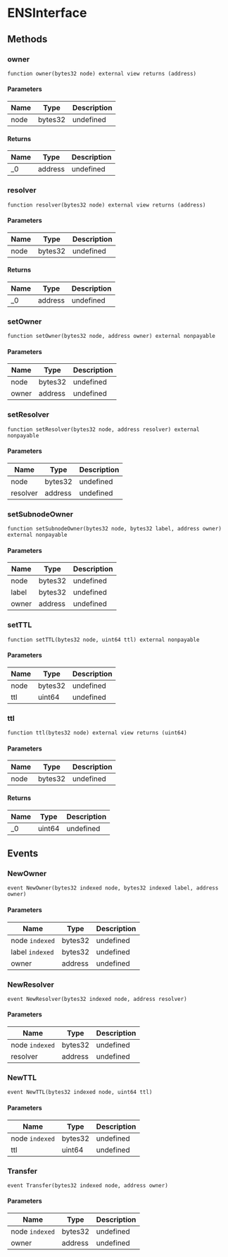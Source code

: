 # ENSInterface









## Methods

### owner

```solidity
function owner(bytes32 node) external view returns (address)
```





#### Parameters

| Name | Type | Description |
|---|---|---|
| node | bytes32 | undefined |

#### Returns

| Name | Type | Description |
|---|---|---|
| _0 | address | undefined |

### resolver

```solidity
function resolver(bytes32 node) external view returns (address)
```





#### Parameters

| Name | Type | Description |
|---|---|---|
| node | bytes32 | undefined |

#### Returns

| Name | Type | Description |
|---|---|---|
| _0 | address | undefined |

### setOwner

```solidity
function setOwner(bytes32 node, address owner) external nonpayable
```





#### Parameters

| Name | Type | Description |
|---|---|---|
| node | bytes32 | undefined |
| owner | address | undefined |

### setResolver

```solidity
function setResolver(bytes32 node, address resolver) external nonpayable
```





#### Parameters

| Name | Type | Description |
|---|---|---|
| node | bytes32 | undefined |
| resolver | address | undefined |

### setSubnodeOwner

```solidity
function setSubnodeOwner(bytes32 node, bytes32 label, address owner) external nonpayable
```





#### Parameters

| Name | Type | Description |
|---|---|---|
| node | bytes32 | undefined |
| label | bytes32 | undefined |
| owner | address | undefined |

### setTTL

```solidity
function setTTL(bytes32 node, uint64 ttl) external nonpayable
```





#### Parameters

| Name | Type | Description |
|---|---|---|
| node | bytes32 | undefined |
| ttl | uint64 | undefined |

### ttl

```solidity
function ttl(bytes32 node) external view returns (uint64)
```





#### Parameters

| Name | Type | Description |
|---|---|---|
| node | bytes32 | undefined |

#### Returns

| Name | Type | Description |
|---|---|---|
| _0 | uint64 | undefined |



## Events

### NewOwner

```solidity
event NewOwner(bytes32 indexed node, bytes32 indexed label, address owner)
```





#### Parameters

| Name | Type | Description |
|---|---|---|
| node `indexed` | bytes32 | undefined |
| label `indexed` | bytes32 | undefined |
| owner  | address | undefined |

### NewResolver

```solidity
event NewResolver(bytes32 indexed node, address resolver)
```





#### Parameters

| Name | Type | Description |
|---|---|---|
| node `indexed` | bytes32 | undefined |
| resolver  | address | undefined |

### NewTTL

```solidity
event NewTTL(bytes32 indexed node, uint64 ttl)
```





#### Parameters

| Name | Type | Description |
|---|---|---|
| node `indexed` | bytes32 | undefined |
| ttl  | uint64 | undefined |

### Transfer

```solidity
event Transfer(bytes32 indexed node, address owner)
```





#### Parameters

| Name | Type | Description |
|---|---|---|
| node `indexed` | bytes32 | undefined |
| owner  | address | undefined |



